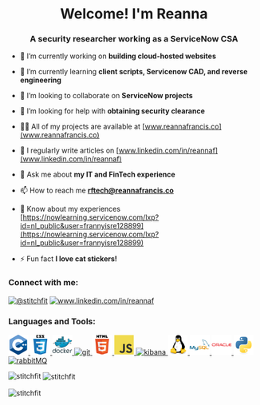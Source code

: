 <h1 align="center">Welcome! I'm Reanna</h1>
<h3 align="center">A security researcher working as a ServiceNow CSA</h3>

- 🔭 I’m currently working on **building cloud-hosted websites**

- 🌱 I’m currently learning **client scripts, Servicenow CAD, and reverse engineering**

- 👯 I’m looking to collaborate on **ServiceNow projects**

- 🤝 I’m looking for help with **obtaining security clearance**

- 👨‍💻 All of my projects are available at [www.reannafrancis.co](www.reannafrancis.co)

- 📝 I regularly write articles on [www.linkedin.com/in/reannaf](www.linkedin.com/in/reannaf)

- 💬 Ask me about **my IT and FinTech experience**

- 📫 How to reach me **rftech@reannafrancis.co**

- 📄 Know about my experiences [https://nowlearning.servicenow.com/lxp?id=nl_public&user=frannyisre128899](https://nowlearning.servicenow.com/lxp?id=nl_public&user=frannyisre128899)

- ⚡ Fun fact **I love cat stickers!**

<h3 align="left">Connect with me:</h3>
<p align="left">
<a href="https://codepen.io/@stitchfit" target="blank"><img align="center" src="https://raw.githubusercontent.com/rahuldkjain/github-profile-readme-generator/master/src/images/icons/Social/codepen.svg" alt="@stitchfit" height="30" width="40" /></a>
<a href="https://linkedin.com/in/www.linkedin.com/in/reannaf" target="blank"><img align="center" src="https://raw.githubusercontent.com/rahuldkjain/github-profile-readme-generator/master/src/images/icons/Social/linked-in-alt.svg" alt="www.linkedin.com/in/reannaf" height="30" width="40" /></a>
</p>

<h3 align="left">Languages and Tools:</h3>
<p align="left"> <a href="https://www.w3schools.com/cpp/" target="_blank" rel="noreferrer"> <img src="https://raw.githubusercontent.com/devicons/devicon/master/icons/cplusplus/cplusplus-original.svg" alt="cplusplus" width="40" height="40"/> </a> <a href="https://www.w3schools.com/css/" target="_blank" rel="noreferrer"> <img src="https://raw.githubusercontent.com/devicons/devicon/master/icons/css3/css3-original-wordmark.svg" alt="css3" width="40" height="40"/> </a> <a href="https://www.docker.com/" target="_blank" rel="noreferrer"> <img src="https://raw.githubusercontent.com/devicons/devicon/master/icons/docker/docker-original-wordmark.svg" alt="docker" width="40" height="40"/> </a> <a href="https://git-scm.com/" target="_blank" rel="noreferrer"> <img src="https://www.vectorlogo.zone/logos/git-scm/git-scm-icon.svg" alt="git" width="40" height="40"/> </a> <a href="https://www.w3.org/html/" target="_blank" rel="noreferrer"> <img src="https://raw.githubusercontent.com/devicons/devicon/master/icons/html5/html5-original-wordmark.svg" alt="html5" width="40" height="40"/> </a> <a href="https://developer.mozilla.org/en-US/docs/Web/JavaScript" target="_blank" rel="noreferrer"> <img src="https://raw.githubusercontent.com/devicons/devicon/master/icons/javascript/javascript-original.svg" alt="javascript" width="40" height="40"/> </a> <a href="https://www.elastic.co/kibana" target="_blank" rel="noreferrer"> <img src="https://www.vectorlogo.zone/logos/elasticco_kibana/elasticco_kibana-icon.svg" alt="kibana" width="40" height="40"/> </a> <a href="https://www.linux.org/" target="_blank" rel="noreferrer"> <img src="https://raw.githubusercontent.com/devicons/devicon/master/icons/linux/linux-original.svg" alt="linux" width="40" height="40"/> </a> <a href="https://www.mysql.com/" target="_blank" rel="noreferrer"> <img src="https://raw.githubusercontent.com/devicons/devicon/master/icons/mysql/mysql-original-wordmark.svg" alt="mysql" width="40" height="40"/> </a> <a href="https://www.oracle.com/" target="_blank" rel="noreferrer"> <img src="https://raw.githubusercontent.com/devicons/devicon/master/icons/oracle/oracle-original.svg" alt="oracle" width="40" height="40"/> </a> <a href="https://www.python.org" target="_blank" rel="noreferrer"> <img src="https://raw.githubusercontent.com/devicons/devicon/master/icons/python/python-original.svg" alt="python" width="40" height="40"/> </a> <a href="https://www.rabbitmq.com" target="_blank" rel="noreferrer"> <img src="https://www.vectorlogo.zone/logos/rabbitmq/rabbitmq-icon.svg" alt="rabbitMQ" width="40" height="40"/> </a> </p>

<p><img align="left" src="https://github-readme-stats.vercel.app/api/top-langs?username=stitchfit&show_icons=true&locale=en&layout=compact" alt="stitchfit" /></p>

<p>&nbsp;<img align="center" src="https://github-readme-stats.vercel.app/api?username=stitchfit&show_icons=true&locale=en" alt="stitchfit" /></p>

<p><img align="center" src="https://github-readme-streak-stats.herokuapp.com/?user=stitchfit&" alt="stitchfit" /></p>


